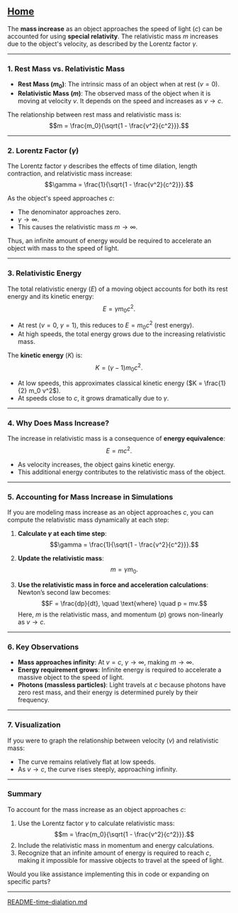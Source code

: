 [Home](https://t2m.io/VwvDcuw)
---

The **mass increase** as an object approaches the speed of light ($c$) can be accounted for using **special relativity**. The relativistic mass $m$ increases due to the object's velocity, as described by the Lorentz factor $\gamma$.

---

### **1. Rest Mass vs. Relativistic Mass**
- **Rest Mass ($m_0$)**: The intrinsic mass of an object when at rest ($v = 0$).
- **Relativistic Mass ($m$)**: The observed mass of the object when it is moving at velocity $v$. It depends on the speed and increases as $v \to c$.

The relationship between rest mass and relativistic mass is:
$$m = \frac{m_0}{\sqrt{1 - \frac{v^2}{c^2}}}.$$

---

### **2. Lorentz Factor ($\gamma$)**
The Lorentz factor $\gamma$ describes the effects of time dilation, length contraction, and relativistic mass increase:
$$\gamma = \frac{1}{\sqrt{1 - \frac{v^2}{c^2}}}.$$

As the object's speed approaches $c$:
- The denominator approaches zero.
- $\gamma \to \infty$.
- This causes the relativistic mass $m \to \infty$.

Thus, an infinite amount of energy would be required to accelerate an object with mass to the speed of light.

---

### **3. Relativistic Energy**
The total relativistic energy ($E$) of a moving object accounts for both its rest energy and its kinetic energy:
$$E = \gamma m_0 c^2.$$
- At rest ($v = 0$, $\gamma = 1$), this reduces to $E = m_0 c^2$ (rest energy).
- At high speeds, the total energy grows due to the increasing relativistic mass.

The **kinetic energy** ($K$) is:
$$K = (\gamma - 1) m_0 c^2.$$
- At low speeds, this approximates classical kinetic energy ($K = \frac{1}{2} m_0 v^2$).
- At speeds close to $c$, it grows dramatically due to $\gamma$.

---

### **4. Why Does Mass Increase?**
The increase in relativistic mass is a consequence of **energy equivalence**:
$$E = mc^2.$$
- As velocity increases, the object gains kinetic energy.
- This additional energy contributes to the relativistic mass of the object.

---

### **5. Accounting for Mass Increase in Simulations**
If you are modeling mass increase as an object approaches $c$, you can compute the relativistic mass dynamically at each step:
1. **Calculate $\gamma$ at each time step**:
   $$\gamma = \frac{1}{\sqrt{1 - \frac{v^2}{c^2}}}.$$

2. **Update the relativistic mass**:
   $$m = \gamma m_0.$$

3. **Use the relativistic mass in force and acceleration calculations**:
   Newton’s second law becomes:
   $$F = \frac{dp}{dt}, \quad \text{where} \quad p = mv.$$
   Here, $m$ is the relativistic mass, and momentum ($p$) grows non-linearly as $v \to c$.

---

### **6. Key Observations**
- **Mass approaches infinity**: At $v = c$, $\gamma \to \infty$, making $m \to \infty$.
- **Energy requirement grows**: Infinite energy is required to accelerate a massive object to the speed of light.
- **Photons (massless particles)**: Light travels at $c$ because photons have zero rest mass, and their energy is determined purely by their frequency.

---

### **7. Visualization**
If you were to graph the relationship between velocity ($v$) and relativistic mass:
- The curve remains relatively flat at low speeds.
- As $v \to c$, the curve rises steeply, approaching infinity.

---

### **Summary**
To account for the mass increase as an object approaches $c$:
1. Use the Lorentz factor $\gamma$ to calculate relativistic mass:
   $$m = \frac{m_0}{\sqrt{1 - \frac{v^2}{c^2}}}.$$
2. Include the relativistic mass in momentum and energy calculations.
3. Recognize that an infinite amount of energy is required to reach $c$, making it impossible for massive objects to travel at the speed of light.

Would you like assistance implementing this in code or expanding on specific parts?


---

[README-time-dialation.md](https://t2m.io/vroTUne)
